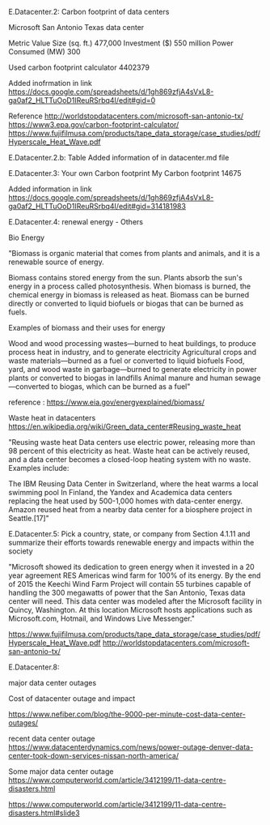 E.Datacenter.2: Carbon footprint of data centers

Microsoft San Antonio Texas data center

Metric	Value
Size (sq. ft.)	477,000	
Investment ($)	550 million
Power Consumed (MW)	300	

Used carbon footprint calculator
4402379

Added inofrmation in link
https://docs.google.com/spreadsheets/d/1gh869zfjA4sVxL8-ga0af2_HLTTuOoD1IReuRSrbq4I/edit#gid=0

Reference 
http://worldstopdatacenters.com/microsoft-san-antonio-tx/
https://www3.epa.gov/carbon-footprint-calculator/
https://www.fujifilmusa.com/products/tape_data_storage/case_studies/pdf/Hyperscale_Heat_Wave.pdf


E.Datacenter.2.b: Table
Added information of in datacenter.md file

E.Datacenter.3: Your own Carbon footprint
My Carbon footprint
14675

Added information in link
https://docs.google.com/spreadsheets/d/1gh869zfjA4sVxL8-ga0af2_HLTTuOoD1IReuRSrbq4I/edit#gid=314181983


E.Datacenter.4:
renewal energy - Others

Bio Energy

"Biomass is organic material that comes from plants and animals, and it is a renewable source of energy.

Biomass contains stored energy from the sun. Plants absorb the sun's energy in a process called photosynthesis. When biomass is burned, the chemical energy in biomass is released as heat. Biomass can be burned directly or converted to liquid biofuels or biogas that can be burned as fuels.

Examples of biomass and their uses for energy

Wood and wood processing wastes—burned to heat buildings, to produce process heat in industry, and to generate electricity
Agricultural crops and waste materials—burned as a fuel or converted to liquid biofuels
Food, yard, and wood waste in garbage—burned to generate electricity in power plants or converted to biogas in landfills
Animal manure and human sewage—converted to biogas, which can be burned as a fuel"

reference : https://www.eia.gov/energyexplained/biomass/

Waste heat in datacenters
https://en.wikipedia.org/wiki/Green_data_center#Reusing_waste_heat

"Reusing waste heat
Data centers use electric power, releasing more than 98 percent of this electricity as heat. Waste heat can be actively reused, and a data center becomes a closed-loop heating system with no waste. Examples include:

The IBM Reusing Data Center in Switzerland, where the heat warms a local swimming pool
In Finland, the Yandex and Academica data centers replacing the heat used by 500-1,000 homes with data-center energy.
Amazon reused heat from a nearby data center for a biosphere project in Seattle.[17]"




E.Datacenter.5: 
Pick a country, state, or company from Section 4.1.11 and summarize
their efforts towards renewable energy and impacts within the
society

"Microsoft showed its dedication to green energy when it invested in a 20 year agreement RES Americas wind farm for 100% of its energy.  By the end of 2015 the Keechi Wind Farm Project will contain 55 turbines capable of handling the 300 megawatts of power that the San Antonio, Texas data center will need. This data center was modeled after the Microsoft facility in Quincy, Washington. At this location Microsoft hosts applications such as Microsoft.com, Hotmail, and Windows Live Messenger."

https://www.fujifilmusa.com/products/tape_data_storage/case_studies/pdf/Hyperscale_Heat_Wave.pdf
http://worldstopdatacenters.com/microsoft-san-antonio-tx/


E.Datacenter.8:

major data center outages

Cost of datacenter outage and impact

https://www.nefiber.com/blog/the-9000-per-minute-cost-data-center-outages/

recent data center outage
https://www.datacenterdynamics.com/news/power-outage-denver-data-center-took-down-services-nissan-north-america/

Some major data center outage
https://www.computerworld.com/article/3412199/11-data-centre-disasters.html

https://www.computerworld.com/article/3412199/11-data-centre-disasters.html#slide3



